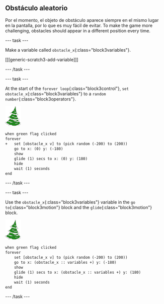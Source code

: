 ## Obstáculo aleatorio

Por el momento, el objeto de obstáculo aparece siempre en el mismo lugar en la pantalla, por lo que es muy fácil de evitar. To make the game more challenging, obstacles should appear in a different position every time.

--- task ---

Make a variable called `obstacle_x`{:class="block3variables"}.

[[[generic-scratch3-add-variable]]]

--- /task ---

--- task ---

At the start of the `forever loop`{:class="block3control"}, `set obstacle_x`{:class="block3variables"} to a `random number`{:class="block3operators"}.

![obstacle sprite](images/obstacle_sprite.png)

```blocks3
when green flag clicked
forever 
+   set [obstacle_x v] to (pick random (-200) to (200))
    go to x: (0) y: (-180)
    show
    glide (1) secs to x: (0) y: (180)
    hide
    wait (1) seconds
end
```


--- /task ---

--- task ---

Use the `obstacle_x`{:class="block3variables"} variable in the `go to`{:class="block3motion"} block and the `glide`{:class="block3motion"} block.

![obstacle sprite](images/obstacle_sprite.png)

```blocks3
when green flag clicked
forever 
    set [obstacle_x v] to (pick random (-200) to (200))
    go to x: (obstacle_x :: variables +) y: (-180)
    show
    glide (1) secs to x: (obstacle_x :: variables +) y: (180)
    hide
    wait (1) seconds
end
```

--- /task ---